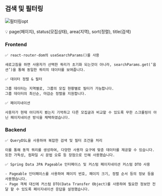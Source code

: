 ## 검색 및 필터링

![필터링opt](https://github.com/ValueWith/.github/assets/110911811/024b33ab-11e1-4ce2-9763-2d9a35ae4f90)

💡 page(페이지), status(모집상태), area(지역), sort(정렬), title(검색)

### Frontend

```
✅ react-router-dom의 useSearchParams()를 사용

새로고침을 하면 사용자가 선택한 쿼리가 초기화 되는것이 아니라, searchParams.get(’옵션’)을 통해 동일한 쿼리의 데이터를 보여줍니다.
```

```
✅ 데이터 정렬 & 필터

그룹 데이터는 지역별로, 그룹의 모집 현황별로 필터가 가능합니다.
그룹 데이터의 최신순, 마감순 정렬을 지원합니다.
```

```
✅ 페이지네이션

사용자가 현재 어디까지 봤는지 기억하고 다른 모집글과 비교할 수 있도록 무한 스크롤링이 아닌 페이지네이션 방식을 채택하였습니다.
```

### Backend

```
✅ QueryDSL을 사용하여 복잡한 검색 및 필터 조건을 처리

이를 통해 동적 쿼리를 생성하여, 다양한 사용자 요구에 맞춘 데이터를 제공할 수 있습니다. 또한 가독성, 컴파일 시 문법 오류 등 장점으로 인해 사용했습니다.

```

```
✅ Spring Data JPA Pageable 인터페이스 및 커스텀 페이지네이션 커스텀 DTO 사용

- Pageable 인터페이스를 사용하여 페이지 번호, 페이지 크기, 정렬 순서 등의 정보 등을 사용했습니다.
- Page 객체 대신에 커스텀 DTO(Data Transfer Object)를 사용하여 필요한 정보만 전달 할 수 있도록 페이지네이션 응답을 설정했습니다.

```
